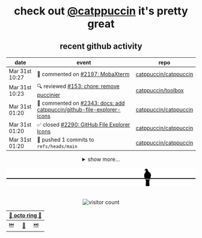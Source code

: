<div align="center">

# check out [@catppuccin](https://github.com/catppuccin) it's pretty great

<!-- SCRIPT:REPLACE:GITHUB -->
## recent github activity
| date | event | repo |
| - | - | - |
| <span title='2024-03-31T10:27:30+00:00'>Mar 31st 10:27</span> | 💬 commented on [#2197: MobaXterm](https://github.com/catppuccin/catppuccin/issues/2197) | [catppuccin/catppuccin](https://github.com/catppuccin/catppuccin) |
| <span title='2024-03-31T10:23:35+00:00'>Mar 31st 10:23</span> | 🔍 reviewed [#153: chore: remove puccinier](https://github.com/catppuccin/toolbox/pull/153) | [catppuccin/toolbox](https://github.com/catppuccin/toolbox) |
| <span title='2024-03-31T01:20:49+00:00'>Mar 31st 01:20</span> | 💬 commented on [#2343: docs: add catppuccin/github-file-explorer-icons](https://github.com/catppuccin/catppuccin/pull/2343) | [catppuccin/catppuccin](https://github.com/catppuccin/catppuccin) |
| <span title='2024-03-31T01:20:46+00:00'>Mar 31st 01:20</span> | ✅ closed [#2290: GitHub File Explorer Icons](https://github.com/catppuccin/catppuccin/issues/2290) | [catppuccin/catppuccin](https://github.com/catppuccin/catppuccin) |
| <span title='2024-03-31T01:20:47+00:00'>Mar 31st 01:20</span> | 🚢 pushed 1 commits to `refs/heads/main` | [catppuccin/catppuccin](https://github.com/catppuccin/catppuccin) |

<details>
<summary>show more...</summary>

| date | event | repo |
| - | - | - |
| <span title='2024-03-31T01:20:46+00:00'>Mar 31st 01:20</span> | 🎉 closed [#2343: docs: add catppuccin/github-file-explorer-icons](https://github.com/catppuccin/catppuccin/pull/2343) | [catppuccin/catppuccin](https://github.com/catppuccin/catppuccin) |
| <span title='2024-03-31T01:18:16+00:00'>Mar 31st 01:18</span> | 💬 commented on [#2104: Asciinema](https://github.com/catppuccin/catppuccin/issues/2104) | [catppuccin/catppuccin](https://github.com/catppuccin/catppuccin) |
| <span title='2024-03-31T01:14:14+00:00'>Mar 31st 01:14</span> | 💬 commented on [#2040: Blender](https://github.com/catppuccin/catppuccin/issues/2040) | [catppuccin/catppuccin](https://github.com/catppuccin/catppuccin) |
| <span title='2024-03-31T01:14:13+00:00'>Mar 31st 01:14</span> | ✅ closed [#2040: Blender](https://github.com/catppuccin/catppuccin/issues/2040) | [catppuccin/catppuccin](https://github.com/catppuccin/catppuccin) |
| <span title='2024-03-31T01:12:08+00:00'>Mar 31st 01:12</span> | 💬 commented on [#1971: wvkbd](https://github.com/catppuccin/catppuccin/issues/1971) | [catppuccin/catppuccin](https://github.com/catppuccin/catppuccin) |
| <span title='2024-03-31T01:04:07+00:00'>Mar 31st 01:04</span> | 💬 commented on [#2103: Nix](https://github.com/catppuccin/catppuccin/issues/2103) | [catppuccin/catppuccin](https://github.com/catppuccin/catppuccin) |
| <span title='2024-03-31T00:53:25+00:00'>Mar 31st 00:53</span> | 💬 commented on [#2170: Gitkraken](https://github.com/catppuccin/catppuccin/issues/2170) | [catppuccin/catppuccin](https://github.com/catppuccin/catppuccin) |
| <span title='2024-03-31T00:51:04+00:00'>Mar 31st 00:51</span> | 💬 commented on [#2197: MobaXterm](https://github.com/catppuccin/catppuccin/issues/2197) | [catppuccin/catppuccin](https://github.com/catppuccin/catppuccin) |
| <span title='2024-03-31T00:43:40+00:00'>Mar 31st 00:43</span> | 💬 commented on [#2170: Gitkraken](https://github.com/catppuccin/catppuccin/issues/2170) | [catppuccin/catppuccin](https://github.com/catppuccin/catppuccin) |
| <span title='2024-03-31T00:25:39+00:00'>Mar 31st 00:25</span> | 💬 commented on [#2092: Lite XL](https://github.com/catppuccin/catppuccin/issues/2092) | [catppuccin/catppuccin](https://github.com/catppuccin/catppuccin) |
| <span title='2024-03-31T00:23:29+00:00'>Mar 31st 00:23</span> | 💬 commented on [#2028: CotEditor](https://github.com/catppuccin/catppuccin/issues/2028) | [catppuccin/catppuccin](https://github.com/catppuccin/catppuccin) |
| <span title='2024-03-31T00:15:36+00:00'>Mar 31st 00:15</span> | 💬 commented on [#2177: Chatterino 2](https://github.com/catppuccin/catppuccin/issues/2177) | [catppuccin/catppuccin](https://github.com/catppuccin/catppuccin) |
| <span title='2024-03-31T00:12:53+00:00'>Mar 31st 00:12</span> | 💬 commented on [#2141: Trilium Notes](https://github.com/catppuccin/catppuccin/issues/2141) | [catppuccin/catppuccin](https://github.com/catppuccin/catppuccin) |
| <span title='2024-03-31T00:10:23+00:00'>Mar 31st 00:10</span> | 💬 commented on [#2123: Missing a pink-ish color](https://github.com/catppuccin/catppuccin/issues/2123) | [catppuccin/catppuccin](https://github.com/catppuccin/catppuccin) |
| <span title='2024-03-31T00:10:23+00:00'>Mar 31st 00:10</span> | ✅ closed [#2123: Missing a pink-ish color](https://github.com/catppuccin/catppuccin/issues/2123) | [catppuccin/catppuccin](https://github.com/catppuccin/catppuccin) |
| <span title='2024-03-31T00:04:08+00:00'>Mar 31st 00:04</span> | 💬 commented on [#2167: SQL Server Management Studio](https://github.com/catppuccin/catppuccin/issues/2167) | [catppuccin/catppuccin](https://github.com/catppuccin/catppuccin) |
| <span title='2024-03-30T23:56:54+00:00'>Mar 30th 23:56</span> | 💬 commented on [#2104: Asciinema](https://github.com/catppuccin/catppuccin/issues/2104) | [catppuccin/catppuccin](https://github.com/catppuccin/catppuccin) |
| <span title='2024-03-30T23:24:46+00:00'>Mar 30th 23:24</span> | 💬 commented on [#2003: Squirrel](https://github.com/catppuccin/catppuccin/issues/2003) | [catppuccin/catppuccin](https://github.com/catppuccin/catppuccin) |
| <span title='2024-03-30T23:08:03+00:00'>Mar 30th 23:08</span> | 💬 commented on [#227: Lavender is too subtly different from Text](https://github.com/catppuccin/catppuccin/issues/227) | [catppuccin/catppuccin](https://github.com/catppuccin/catppuccin) |
| <span title='2024-03-30T23:08:02+00:00'>Mar 30th 23:08</span> | ✅ closed [#227: Lavender is too subtly different from Text](https://github.com/catppuccin/catppuccin/issues/227) | [catppuccin/catppuccin](https://github.com/catppuccin/catppuccin) |
| <span title='2024-03-30T23:01:09+00:00'>Mar 30th 23:01</span> | 💬 commented on [#2115: Moosync](https://github.com/catppuccin/catppuccin/issues/2115) | [catppuccin/catppuccin](https://github.com/catppuccin/catppuccin) |
| <span title='2024-03-30T22:58:19+00:00'>Mar 30th 22:58</span> | 💬 commented on [#1749: ggplot2](https://github.com/catppuccin/catppuccin/issues/1749) | [catppuccin/catppuccin](https://github.com/catppuccin/catppuccin) |
| <span title='2024-03-30T22:58:18+00:00'>Mar 30th 22:58</span> | ✅ closed [#1749: ggplot2](https://github.com/catppuccin/catppuccin/issues/1749) | [catppuccin/catppuccin](https://github.com/catppuccin/catppuccin) |

</details>
<!-- SCRIPT:REPLACE:GITHUB -->

<br>

<picture>
    <source media="(prefers-color-scheme: light)" srcset="assets/pigeon-light.svg">
    <source media="(prefers-color-scheme: dark)" srcset="assets/pigeon-dark.svg">
    <img alt="pigeon sitting on a wire" src="assets/pigeon-light.svg">
</picture>

<br>
<br>

![visitor count](https://profile-counter.glitch.me/backwardspy/count.svg)

<table>
    <thead>
        <th colspan="3"><a href="https://octo-ring.com">🐙 octo ring 🐙</a></th>
    </thead>
    <tbody>
        <td><a href="https://octo-ring.com/p/backwardspy/prev">⏮️</a></td>
        <td><a href="https://octo-ring.com/p/backwardspy/random">🔀</a></td>
        <td><a href="https://octo-ring.com/p/backwardspy/next">⏭️</a></td>
    </tbody>
</table>

</div>

